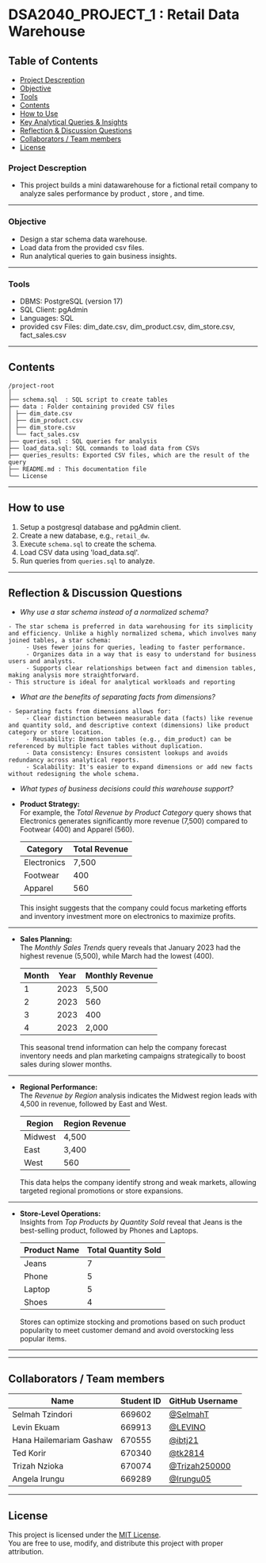 # DSA2040_PROJECT_1 : Retail Data Warehouse
## Table of Contents
- [Project Descreption](#project-descreption)  
- [Objective](#objective)  
- [Tools](#tools)  
- [Contents](#contents)  
- [How to Use](#how-to-use)  
- [Key Analytical Queries & Insights](#key-analytical-queries--insights)  
- [Reflection & Discussion Questions](#reflection--discussion-questions)  
- [Collaborators / Team members](#collaborators--team-members)  
- [License](#license)  
  
### Project Descreption
- This project builds a mini datawarehouse for a fictional retail company to analyze sales performance by product , store , and time.

---

### Objective
- Design a star schema data warehouse.  
- Load data from the provided csv files.  
- Run analytical queries to gain business insights.

---

### Tools 
- DBMS: PostgreSQL (version 17)  
- SQL Client: pgAdmin  
- Languages: SQL  
- provided csv Files: dim_date.csv, dim_product.csv, dim_store.csv, fact_sales.csv

---

## Contents
```
/project-root
│
├── schema.sql  : SQL script to create tables
├── data : Folder containing provided CSV files
│ ├── dim_date.csv
│ ├── dim_product.csv
│ ├── dim_store.csv
│ └── fact_sales.csv
├── queries.sql : SQL queries for analysis
├── load_data.sql: SQL commands to load data from CSVs
├── queries_results: Exported CSV files, which are the result of the query
├── README.md : This documentation file
└── License
```   
---

## How to use  
1. Setup a postgresql database  and pgAdmin client.  
2. Create a new database, e.g., `retail_dw`.  
3. Execute `schema.sql` to create the schema.  
4. Load CSV data using 'load_data.sql'.  
5. Run queries from `queries.sql` to analyze.

---
## Reflection & Discussion Questions

- *Why use a star schema instead of a normalized schema?*
```
- The star schema is preferred in data warehousing for its simplicity and efficiency. Unlike a highly normalized schema, which involves many joined tables, a star schema:
     - Uses fewer joins for queries, leading to faster performance.
     - Organizes data in a way that is easy to understand for business users and analysts.
     - Supports clear relationships between fact and dimension tables, making analysis more straightforward.
- This structure is ideal for analytical workloads and reporting
```

- *What are the benefits of separating facts from dimensions?*
```
- Separating facts from dimensions allows for:
     - Clear distinction between measurable data (facts) like revenue and quantity sold, and descriptive context (dimensions) like product category or store location.
     - Reusability: Dimension tables (e.g., dim_product) can be referenced by multiple fact tables without duplication.
     - Data consistency: Ensures consistent lookups and avoids redundancy across analytical reports.
     - Scalability: It's easier to expand dimensions or add new facts without redesigning the whole schema.
```

- *What types of business decisions could this warehouse support?*

- **Product Strategy:**  
  For example, the *Total Revenue by Product Category* query shows that Electronics generates significantly more revenue (7,500) compared to Footwear (400) and Apparel (560).

  | Category    | Total Revenue |
  |-------------|---------------|
  | Electronics | 7,500         |
  | Footwear    | 400           |
  | Apparel     | 560           |

  This insight suggests that the company could focus marketing efforts and inventory investment more on electronics to maximize profits.

---

- **Sales Planning:**  
  The *Monthly Sales Trends* query reveals that January 2023 had the highest revenue (5,500), while March had the lowest (400).

  | Month | Year | Monthly Revenue |
  |-------|------|-----------------|
  | 1     | 2023 | 5,500           |
  | 2     | 2023 | 560             |
  | 3     | 2023 | 400             |
  | 4     | 2023 | 2,000           |

  This seasonal trend information can help the company forecast inventory needs and plan marketing campaigns strategically to boost sales during slower months.

---

- **Regional Performance:**  
  The *Revenue by Region* analysis indicates the Midwest region leads with 4,500 in revenue, followed by East and West.

  | Region  | Region Revenue |
  |---------|----------------|
  | Midwest | 4,500          |
  | East    | 3,400          |
  | West    | 560            |

  This data helps the company identify strong and weak markets, allowing targeted regional promotions or store expansions.

---

- **Store-Level Operations:**  
  Insights from *Top Products by Quantity Sold* reveal that Jeans is the best-selling product, followed by Phones and Laptops.

  | Product Name | Total Quantity Sold |
  |--------------|---------------------|
  | Jeans        | 7                   |
  | Phone        | 5                   |
  | Laptop       | 5                   |
  | Shoes        | 4                   |

  Stores can optimize stocking and promotions based on such product popularity to meet customer demand and avoid overstocking less popular items.

---


---

## Collaborators / Team members
| Name                        | Student ID | GitHub Username                                 |
|-----------------------------|------------|--------------------------------------------------|
| Selmah Tzindori             | 669602     | [@SelmahT](https://github.com/SelmahT)           |
| Levin Ekuam                 | 669913     | [@LEVINO](https://github.com/LEVINO)             |
| Hana Hailemariam Gashaw    | 670555     | [@ibtj21](https://github.com/ibtj21)             |
| Ted Korir                  | 670340     | [@tk2814](https://github.com/tk2814)             |
| Trizah Nzioka              | 670074     | [@Trizah250000](https://github.com/Trizah250000) |
| Angela Irungu              | 669289     | [@Irungu05](https://github.com/Irungu05)         |

---

## License
This project is licensed under the [MIT License](LICENSE).  
You are free to use, modify, and distribute this project with proper attribution.
